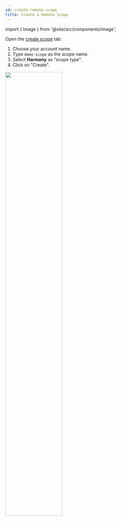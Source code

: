 ```yaml
---
id: create-remote-scope
title: Create a Remote Scope
---
```


import { Image } from '@site/src/components/image';

Open the [create scope](https://bit.dev/~create-scope) tab:

1. Choose your account name.
1. Type `demo-scope` as the scope name.
1. Select **Harmony** as "scope type".
1. Click on "Create".

<Image src="/img/create_scope_new.png" padding={10} width="60%" />
